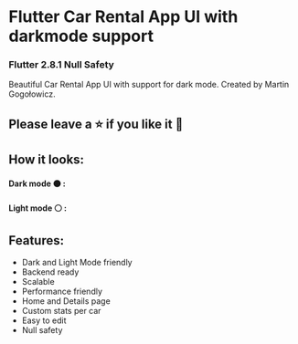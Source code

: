 # Flutter Car Rental App UI with darkmode support
### Flutter 2.8.1 Null Safety
Beautiful Car Rental App UI with support for dark mode. Created by Martin Gogołowicz.
## Please leave a ⭐ if you like it 💙
## How it looks:
#### Dark mode ⚫ :


#### Light mode ⚪ :


## Features:
- Dark and Light Mode friendly
- Backend ready
- Scalable
- Performance friendly
- Home and Details page
- Custom stats per car
- Easy to edit
- Null safety
